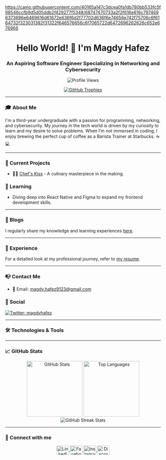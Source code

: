 https://camo.githubusercontent.com/40165a147c3dcea0fa1db780bb533fc5f98546ccfb9d5d05ddb2f429277f5348/68747470733a2f2f616e616c7974696373696e6469616d61672e636f6d2f77702d636f6e74656e742f75706c6f6164732f323031382f31322f646576656c6f7065722d6472696262626c652e676966
<h1 align="center">Hello World! 👋 I'm Magdy Hafez</h1>
<h3 align="center">An Aspiring Software Engineer Specializing in Networking and Cybersecurity</h3>

<p align="center">
    <img src="https://komarev.com/ghpvc/?username=mmagdyhafezz&label=Profile%20views&color=0e75b6&style=flat" alt="Profile Views" />
</p>

<p align="center"> 
    <a href="https://github.com/ryo-ma/github-profile-trophy">
        <img src="https://github-profile-trophy.vercel.app/?username=mmagdyhafezz" alt="GitHub Trophies" />
    </a>
</p>

---

### 🎓 About Me
I'm a third-year undergraduate with a passion for programming, networking, and cybersecurity. My journey in the tech world is driven by my curiosity to learn and my desire to solve problems. When I’m not immersed in coding, I enjoy brewing the perfect cup of coffee as a Barista Trainer at Starbucks. ☕💻

---

### 🚀 Current Projects
- 🧑‍🍳 [Chef's Kiss](https://chefs-kiss.netlify.app/) - A culinary masterpiece in the making.

### 🌱 Learning
- Diving deep into React Native and Figma to expand my frontend development skills.

---

### 📝 Blogs
I regularly share my knowledge and learning experiences [here](https://magdy-blogs.blogspot.com/).

---

### 💼 Experience
For a detailed look at my professional journey, refer to [my resume](https://www.docdroid.net/xGKQK2t/magdy-hafez-pdf).

---

### 📭 Contact Me
- 📧 Email: magdy.hafez9123@gmail.com

### 📱 Social
<a href="https://twitter.com/magdyhafez" target="blank">
    <img align="center" src="https://img.shields.io/twitter/follow/magdyhafez?style=social" alt="Twitter: magdyhafez" />
</a>

---

### 🛠️ Technologies & Tools
<p align="center">
    <!-- Your icons here -->
</p>

---

### 📈 GitHub Stats
<p align="center">
    <img height="180em" src="https://github-readme-stats.vercel.app/api?username=mmagdyhafezz&show_icons=true&locale=en" alt="GitHub Stats" />
    <img height="180em" src="https://github-readme-stats.vercel.app/api/top-langs?username=mmagdyhafezz&show_icons=true&locale=en&layout=compact" alt="Top Languages" />
    <img src="https://github-readme-streak-stats.herokuapp.com/?user=mmagdyhafezz&" alt="GitHub Streak Stats" />
</p>

---

### 🤝 Connect with me
<p align="center">
    <a href="https://linkedin.com/in/magdyhafez" target="blank">
        <img align="center" src="https://raw.githubusercontent.com/rahuldkjain/github-profile-readme-generator/master/src/images/icons/Social/linked-in-alt.svg" alt="LinkedIn: magdyhafez" height="30" width="40" />
    </a>
    <a href="https://fb.com/magdymohamed" target="blank">
        <img align="center" src="https://raw.githubusercontent.com/rahuldkjain/github-profile-readme-generator/master/src/images/icons/Social/facebook.svg" alt="Facebook: magdymohamed" height="30" width="40" />
    </a>
    <a href="https://instagram.com/magdy0838" target="blank">
        <img align="center" src="https://raw.githubusercontent.com/rahuldkjain/github-profile-readme-generator/master/src/images/icons/Social/instagram.svg" alt="Instagram: magdy0838" height="30" width="40" />
    </a>
    <a href="https://discord.gg/magdy#7281" target="blank">
        <img align="center" src="https://raw.githubusercontent.com/rahuldkjain/github-profile-readme-generator/master/src/images/icons/Social/discord.svg" alt="Discord: magdy#7281" height="30" width="40" />
    </a>
</p>

